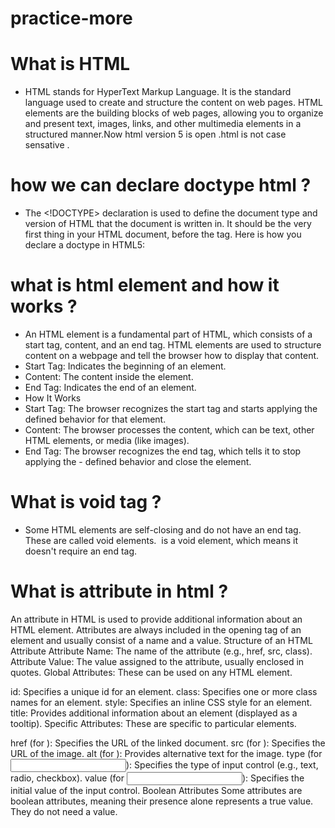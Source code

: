 # practice-more
# What is HTML 
- HTML stands for HyperText Markup Language. It is the standard language used to create and structure the content on web pages. HTML elements are the building blocks of web pages, allowing you to organize and present text, images, links, and other multimedia elements in a structured manner.Now html version 5 is open .html is not case sensative .
# how  we can  declare doctype html ?
- The <!DOCTYPE> declaration is used to define the document type and version of HTML that the document is written in. It should be the very first thing in your HTML document, before the <html> tag. Here is how you declare a doctype in HTML5:
# what is html element and how it works ?
- An HTML element is a fundamental part of HTML, which consists of a start tag, content, and an end tag. HTML elements are used to structure content on a webpage and tell the browser how to display that content.
- Start Tag: Indicates the beginning of an element.
- Content: The content inside the element.
- End Tag: Indicates the end of an element.
- How It Works
- Start Tag: The browser recognizes the start tag and starts applying the defined behavior for that element.
- Content: The browser processes the content, which can be text, other HTML elements, or media (like images).
- End Tag: The browser recognizes the end tag, which tells it to stop applying the - defined behavior and close the element.
#  What is void tag ?
- Some HTML elements are self-closing and do not have an end tag. These are called void elements. <img> is a void element, which means it doesn't require an end tag.
# What is attribute in html ?
An attribute in HTML is used to provide additional information about an HTML element. Attributes are always included in the opening tag of an element and usually consist of a name and a value.
Structure of an HTML Attribute
Attribute Name: The name of the attribute (e.g., href, src, class).
Attribute Value: The value assigned to the attribute, usually enclosed in quotes.
Global Attributes: These can be used on any HTML element.

id: Specifies a unique id for an element.
class: Specifies one or more class names for an element.
style: Specifies an inline CSS style for an element.
title: Provides additional information about an element (displayed as a tooltip).
Specific Attributes: These are specific to particular elements.

href (for <a>): Specifies the URL of the linked document.
src (for <img>): Specifies the URL of the image.
alt (for <img>): Provides alternative text for the image.
type (for <input>): Specifies the type of input control (e.g., text, radio, checkbox).
value (for <input>): Specifies the initial value of the input control.
Boolean Attributes
Some attributes are boolean attributes, meaning their presence alone represents a true value. They do not need a value.